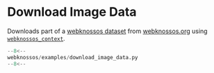 # Download Image Data

Downloads part of a [webknossos dataset](https://webknossos.org/datasets/scalable_minds/l4dense_motta_et_al_demo/view) from [webknossos.org](https://webknossos.org) using [`webknossos_context`](../../api/webknossos/client/context.md#webknossos_context).


```python
--8<--
webknossos/examples/download_image_data.py
--8<--
```
